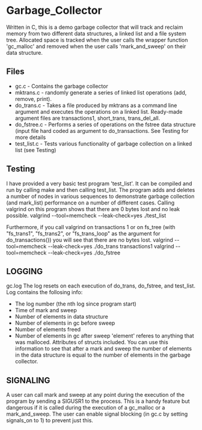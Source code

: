 Garbage_Collector
=================
Written in C, this is a demo garbage collector that will track and reclaim memory from two different data structures, a linked list and a file system tree. Allocated space is tracked when the user calls the wrapper function 'gc_malloc' and removed when the user calls 'mark_and_sweep' on their data structure.

Files
----------
- gc.c - Contains the garbage collector
- mktrans.c - randomly generate a series of linked list operations (add, remove, print).
- do_trans.c - Takes a file produced by mktrans as a command line argument and executes the operations on a linked list. Ready-made argument files are transactions1, short_trans, trans_del_all.
- do_fstree.c - Performs a series of operations on the fstree data structure (input file hard coded as argument to do_transactions. See Testing for more details
- test_list.c - Tests various functionality of garbage collection on a linked list (see Testing)

Testing
-------------------------
I have provided a very basic test program 'test_list'. It can be compiled and run by
calling make and then calling test_list. The program adds and deletes a number
of nodes in various sequences to demonstrate garbage collection (and mark_list)
performance on a number of different cases.
Calling valgrind on this program shows that there are 0 bytes lost and no
leak possible.
valgrind --tool=memcheck --leak-check=yes ./test_list

Furthermore, if you call valgrind on transactions 1 or on fs_tree (with "fs_trans1", 
"fs_trans2", or "fs_trans_loop" as the argument for do_transactions()) you will 
see that there are no bytes lost.
valgrind --tool=memcheck --leak-check=yes ./do_trans transactions1
valgrind --tool=memcheck --leak-check=yes ./do_fstree

LOGGING
----------------
gc.log
The log resets on each execution of do_trans, do_fstree, and test_list.
Log contains the follosing info:
 - The log number (the nth log since program start)
 - Time of mark and sweep
 - Number of elements in data structure
 - Number of elements in gc before sweep
 - Number of elements freed
 - Number of elements in gc after sweep
'element' referes to anything that was malloced. Attributes of structs included.
You can use this information to see that after a mark and sweep
the number of elements in the data structure is equal to the number of elements
in the garbage collector.

SIGNALING
--------------
A user can call mark and sweep at any point during the execution of the program by sending a SIGUSR1 to the process. This is a handy feature but dangerous if it is called during the execution of a gc_malloc or a mark_and_sweep. The user can enable signal blocking (in gc.c by setting signals_on to 1) to prevent just this. 
